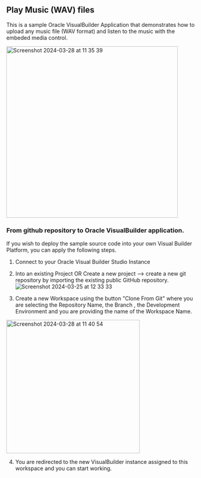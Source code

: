 ## Play Music (WAV) files
This is a sample Oracle VisualBuilder Application that demonstrates how to upload any music file (WAV format) and listen to the music with the embeded media control. 

<img width="450" alt="Screenshot 2024-03-28 at 11 35 39" src="https://github.com/johnkarasoulos/playMusic/assets/25766024/c2ab9f4e-7aa3-4f15-a5e3-6f3e42dd1842">


### From github repository to Oracle VisualBuilder application. 
If you wish to deploy the sample source code into your own Visual Builder Platform, you can apply the following steps.
1. Connect to your Oracle Visual Builder Studio Instance
2. Into an existing Project OR Create a new project --> create a new git repository by importing the existing public GitHub repository.
   ![Screenshot 2024-03-25 at 12 33 33](https://github.com/johnkarasoulos/aircraftBlockchain/assets/25766024/235cf9ae-c01f-449a-8764-96fdda1e543b)

3. Create a new Workspace using the button "Clone From Git" where you are selecting the Repository Name, the Branch , the Development Environment and you are providing the name of the Workspace Name.

<img width="350" alt="Screenshot 2024-03-28 at 11 40 54" src="https://github.com/johnkarasoulos/playMusic/assets/25766024/43e55134-f805-4306-b913-f44b8c81e281">

4. You are redirected to the new VisualBuilder instance assigned to this workspace and you can start working.  
